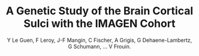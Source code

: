 ---
author: Y Le Guen, F Leroy, J-F Mangin, C Fischer, A Grigis, G Dehaene-Lambertz, G Schumann, ... V Frouin.
title: A Genetic Study of the Brain Cortical Sulci with the IMAGEN Cohort
year: 2014
type: inproceedings
booktitle: OHBM 2016 22nd Annual Meeting of the Organization for Human Brain Mapping
---